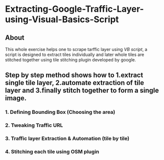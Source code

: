 # Extracting-Google-Traffic-Layer-using-Visual-Basics-Script
## About
This whole exercise helps one to scrape tarffic layer using _VB script_, a script is designed to extract tiles individually and later whole tiles are stitched together using tile stitching plugin developed by google.


## Step by step method shows how to 1.extract single tile layer, 2.automate extraction of tile layer and 3.finally stitch together to form a single image.
### 1. Defining Bounding Box (Choosing the area)
### 2. Tweaking Traffic URL
### 3. Traffic layer Extraction & Automation (tile by tile)
### 4. Stitching each tile using OSM plugin 
 
